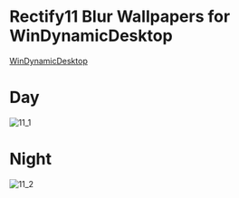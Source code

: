 # Rectify11 Blur Wallpapers for WinDynamicDesktop
[WinDynamicDesktop](https://github.com/t1m0thyj/WinDynamicDesktop)

# Day
![11_1](https://user-images.githubusercontent.com/96501474/215838942-0007df27-d5b5-4021-8283-d2a516e2389e.png)

# Night
![11_2](https://user-images.githubusercontent.com/96501474/215839047-8631a46c-9551-4fa5-9a2d-0ecf51882825.png)
